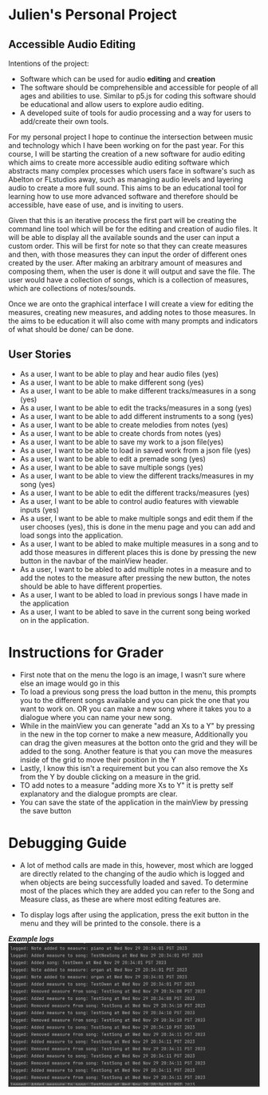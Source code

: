 # Julien's Personal Project

## Accessible Audio Editing

Intentions of the project:
- Software which can be used for audio **editing** and **creation**
- The software should be comprehensible and accessible for people of all ages and abilities to use. Similar to p5.js 
for coding this software should be educational and allow users to explore audio editing. 
- A developed suite of tools for audio processing and a way for users to add/create their own tools.



For my personal project I hope to continue the intersection between music and technology
which I have been working on for the past year. For this course, I will be starting the creation
of a new software for audio editing which aims to create more accessible audio editing software
which abstracts many complex processes which users face in software's such as Abelton or FLstudios away, 
such as managing audio levels and layering audio to create a more full sound. This aims to be an educational tool
for learning how to use more advanced software and therefore should be accessible, have ease of use, and is inviting
to users. 

Given that this is an iterative process the first part will be creating the command
line tool which will be for the editing and creation of audio files. It will be able to display all
the available sounds and the user can input a custom order. This will be first for note so that they can create
measures and then, with those measures they can input the order of different ones created by the user. After making an
arbitrary amount of measures and composing them, when the user is done it will output and save the file. 
The user would have a collection of songs, which is a collection of measures, which are collections of notes/sounds. 

Once we are onto the graphical interface I will create a view for editing the measures, creating new measures, and 
adding notes to those measures. In the aims to be education it will also come with many prompts
and indicators of what should be done/ can be done. 

## User Stories
- As a user, I want to be able to play and hear audio files (yes)
- As a user, I want to be able to make different song (yes)
- As a user, I want to be able to make different tracks/measures in a song (yes)
- As a user, I want to be able to edit the tracks/measures in a song (yes)
- As a user, I want to be able to add different instruments to a song (yes)
- As a user, I want to be able to create melodies from notes (yes)
- As a user, I want to be able to create chords from notes (yes)
- As a user, I want to be able to save my work to a json file(yes)
- As a user, I want to be able to load in saved work from a json file (yes)
- As a user, I want to be able to edit a premade song (yes)
- As a user, I want to be able to save multiple songs (yes)
- As a user, I want to be able to view the different tracks/measures in my song (yes)
- As a user, I want to be able to edit the different tracks/measures (yes)
- As a user, I want to be able to control audio features with viewable inputs (yes)
- As a user, I want to be able to make multiple songs and edit them if the user chooses (yes),
this is done in the menu page and you can add and load songs into the application.
- As a user, I want to be abled to make multiple measures in a song and to add those measures in different places
this is done by pressing the new button in the navbar of the mainView header. 
- As a user, I want to be abled to add multiple notes in a measure and to add the notes to the measure
after pressing the new button, the notes should be able to have different properties. 
- As a user, I want to be abled to load in previous songs I have made in the application
- As a user, I want to be abled to save in the current song being worked on in the application. 


# Instructions for Grader
- First note that on the menu the logo is an image, I wasn't sure where else an image would go in this
- To load a previous song press the load button in the menu, this prompts you to the different songs available and 
you can pick the one that you want to work on. OR you can make a new song where it takes you to a dialogue where you can
name your new song. 
- While in the mainView you can generate "add an Xs to a Y" by pressing in the new in the top corner to make
a new measure, Additionally you can drag the given measures at the botton onto the grid and they will be added to the song.
Another feature is that you can move the measures inside of the grid to move their position in the Y
- Lastly, I know this isn't a requirement but you can also remove the Xs from the Y by double clicking on a measure in 
the grid. 
- TO add notes to a measure "adding more Xs to Y" it is pretty self explanatory and the dialogue prompts
are clear. 
- You can save the state of the application in the mainView by pressing the save button


# Debugging Guide
- A lot of method calls are made in this, however, most which are logged are directly related to the 
changing of the audio which is logged and when objects are being successfully loaded and saved. To determine most of the places
which they are added you can refer to the Song and Measure class, as these are where most editing features are. 


- To display logs after using the application, press the exit button in the menu and they will be printed to the console.
there is a 

***Example logs***
![img.png](img.png)


